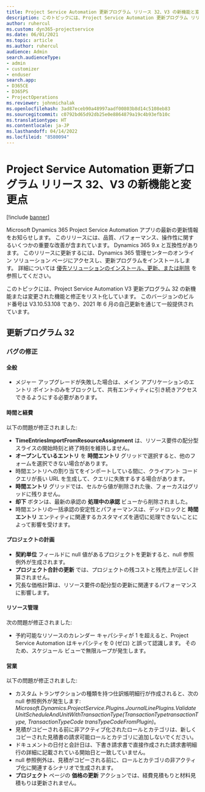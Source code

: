 ```yaml
---
title: Project Service Automation 更新プログラム リリース 32、V3 の新機能と変更点
description: このトピックには、Project Service Automation 更新プログラム リリース 32、V3 で利用可能な機能と修正をリスト化しています。
author: ruhercul
ms.custom: dyn365-projectservice
ms.date: 06/01/2021
ms.topic: article
ms.author: ruhercul
audience: Admin
search.audienceType:
- admin
- customizer
- enduser
search.app:
- D365CE
- D365PS
- ProjectOperations
ms.reviewer: johnmichalak
ms.openlocfilehash: 3ad87eceb90a48997aadf00803b8d14c5108eb83
ms.sourcegitcommit: c0792bd65d92db25e0e8864879a19c4b93efb10c
ms.translationtype: HT
ms.contentlocale: ja-JP
ms.lasthandoff: 04/14/2022
ms.locfileid: "8580094"
---
```

# <a name="whats-new-or-changed-in-project-service-automation-update-release-32-v3"></a>Project Service Automation 更新プログラム リリース 32、V3 の新機能と変更点

[!include [banner](../includes/psa-now-project-operations.md)]

Microsoft Dynamics 365 Project Service Automation アプリの最新の更新情報をお知らせします。 このリリースには、品質、パフォーマンス、操作性に関するいくつかの重要な改善が含まれています。 Dynamics 365 9.x と互換性があります。 このリリースに更新するには、Dynamics 365 管理センターのオンライン ソリューション ページにアクセスし、更新プログラムをインストールします。 詳細については [優先ソリューションのインストール、更新、または削除](/power-platform/admin/install-remove-preferred-solution) を参照してください。

このトピックには、Project Service Automation V3 更新プログラム 32 の新機能または変更された機能と修正をリスト化しています。 このバージョンのビルド番号は V3.10.53.108 であり、2021 年 6 月の自己更新を通じて一般提供されています。

## <a name="update-release-32"></a>更新プログラム 32

### <a name="bug-fixes"></a>バグの修正

#### <a name="general"></a>全般

- メジャー アップグレードが失敗した場合は、メイン アプリケーションのエントリ ポイントのみをブロックして、共有エンティティに引き続きアクセスできるようにする必要があります。

#### <a name="time-and-expense"></a>時間と経費

以下の問題が修正されました:

- **TimeEntriesImportFromResourceAssignment** は、リソース要件の配分型スライスの開始時刻と終了時刻を維持しません。
- **オープンしているエントリ** を **時間エントリ** グリッドで選択すると、他のフォームを選択できない場合があります。
- 時間エントリへの割り当てをインポートしている間に、クライアント コード クエリが長い URL を生成して、クエリに失敗するする場合があります。
- **時間エントリ** グリッドでは、セルから値が削除された後、フォーカスはグリッドに残りません。
- **却下** ボタンは、最新の承認の **処理中の承認** ビューから削除されました。
- 時間エントリの一括承認の安定性とパフォーマンスは、デッドロックと **時間エントリ** エンティティに関連するカスタマイズを適切に処理できないことによって影響を受けます。

#### <a name="project-planning"></a>プロジェクトの計画

- **契約単位** フィールドに null 値があるプロジェクトを更新すると、null 参照例外が生成されます。
- **プロジェクト合計の更新** では、プロジェクトの残コストと残売上が正しく計算されません。
- 冗長な価格計算は、リソース要件の配分型の更新に関連するパフォーマンスに影響します。

#### <a name="resource-management"></a>リソース管理

次の問題が修正されました:

- 予約可能なリソースのカレンダー キャパシティが 1 を超えると、Project Service Automation はキャパシティを 0 (ゼロ) と誤って認識します。 そのため、スケジュール ビューで無限ループが発生します。

#### <a name="sales"></a>営業

以下の問題が修正されました:

- カスタム トランザクションの種類を持つ仕訳帳明細行が作成されると、次の null 参照例外が発生します: *Microsoft.Dynamics.ProjectService.Plugins.JournalLinePlugins.ValidateUnitScheduleAndUnitWithTransactionType(TransactionTypetransactionType, TransactionTypeCode transTypeCodeFromPlugin)*。
- 見積がコピーされる前に非アクティブ化されたロールとカテゴリは、新しくコピーされた見積書の請求可能ロールとカテゴリに追加しないでください。
- ドキュメントの日付と会計日は、下書き請求書で直接作成された請求書明細行の詳細に記載されている開始日と一致していません。
- null 参照例外は、見積がコピーされる前に、ロールとカテゴリの非アクティブ化に関連するシナリオで生成されます。
- **プロジェクト** ページの **価格の更新** アクションでは、経費見積もりと材料見積もりは更新されません。
